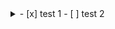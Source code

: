 <details>
  <summary>
    - [x] test 1
    - [ ] test 2
  </summary>
  
  ![Image of Yaktocat](https://octodex.github.com/images/yaktocat.png)так
</details>
